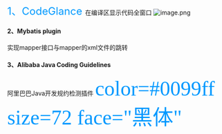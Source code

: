 
<font color=#0099ff size=5 align=center > 1、CodeGlance </font>
在编译区显示代码全窗口
![image.png](https://i.loli.net/2020/02/11/5jRlMp2hetHDcro.png)

#### 2、Mybatis plugin
实现mapper接口与mapper的xml文件的跳转

#### 3、Alibaba Java Coding Guidelines
阿里巴巴Java开发规约检测插件
<font color=#0099ff size=7 face="黑体">color=#0099ff size=72 face="黑体"</font>
